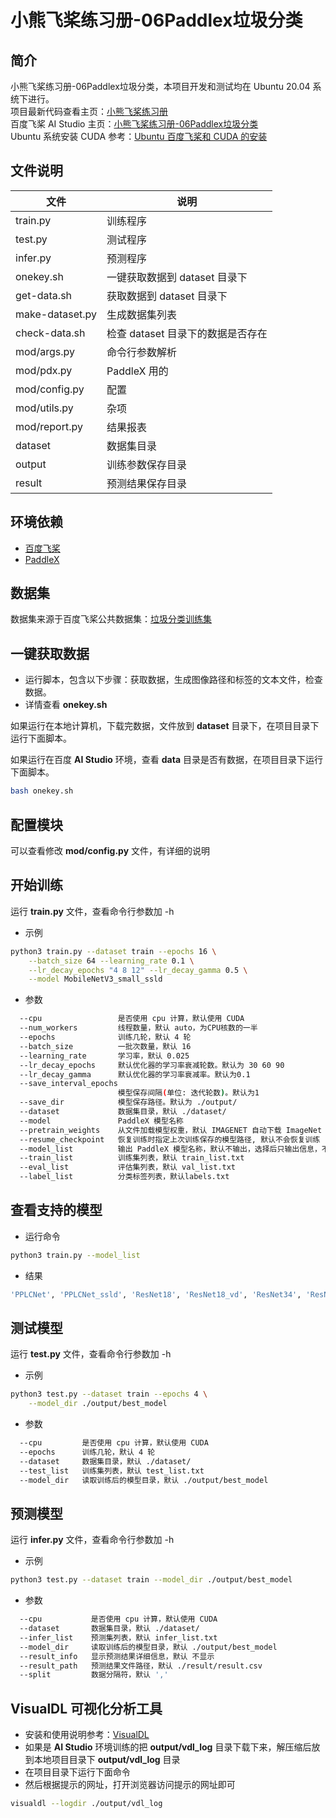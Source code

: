 # 小熊飞桨练习册-06Paddlex垃圾分类

## 简介

小熊飞桨练习册-06Paddlex垃圾分类，本项目开发和测试均在 Ubuntu 20.04 系统下进行。  
项目最新代码查看主页：[小熊飞桨练习册](https://gitee.com/cnhemiya/paddle-workbook)  
百度飞桨 AI Studio 主页：[小熊飞桨练习册-06Paddlex垃圾分类](https://aistudio.baidu.com/aistudio/projectdetail/3966896)  
Ubuntu 系统安装 CUDA 参考：[Ubuntu 百度飞桨和 CUDA 的安装](https://my.oschina.net/hemiya/blog/5509991)

## 文件说明

|文件|说明|
|--|--|
|train.py|训练程序|
|test.py|测试程序|
|infer.py|预测程序|
|onekey.sh|一键获取数据到 dataset 目录下|
|get-data.sh|获取数据到 dataset 目录下|
|make-dataset.py|生成数据集列表|
|check-data.sh|检查 dataset 目录下的数据是否存在|
|mod/args.py|命令行参数解析|
|mod/pdx.py|PaddleX 用的|
|mod/config.py|配置|
|mod/utils.py|杂项|
|mod/report.py|结果报表|
|dataset|数据集目录|
|output|训练参数保存目录|
|result|预测结果保存目录|

## 环境依赖

- [百度飞桨](https://www.paddlepaddle.org.cn/)
- [PaddleX](https://gitee.com/paddlepaddle/PaddleX)

## 数据集

数据集来源于百度飞桨公共数据集：[垃圾分类训练集](https://aistudio.baidu.com/aistudio/datasetdetail/33408)

## 一键获取数据

- 运行脚本，包含以下步骤：获取数据，生成图像路径和标签的文本文件，检查数据。
- 详情查看 **onekey.sh**

如果运行在本地计算机，下载完数据，文件放到 **dataset** 目录下，在项目目录下运行下面脚本。

如果运行在百度 **AI Studio** 环境，查看 **data** 目录是否有数据，在项目目录下运行下面脚本。

```bash
bash onekey.sh
```

## 配置模块

可以查看修改 **mod/config.py** 文件，有详细的说明

## 开始训练

运行 **train.py** 文件，查看命令行参数加 -h

- 示例

```bash
python3 train.py --dataset train --epochs 16 \
    --batch_size 64 --learning_rate 0.1 \
    --lr_decay_epochs "4 8 12" --lr_decay_gamma 0.5 \
    --model MobileNetV3_small_ssld
```

- 参数

```bash
  --cpu                 是否使用 cpu 计算，默认使用 CUDA
  --num_workers         线程数量，默认 auto，为CPU核数的一半
  --epochs              训练几轮，默认 4 轮
  --batch_size          一批次数量，默认 16
  --learning_rate       学习率，默认 0.025
  --lr_decay_epochs     默认优化器的学习率衰减轮数。默认为 30 60 90
  --lr_decay_gamma      默认优化器的学习率衰减率。默认为0.1
  --save_interval_epochs 
                        模型保存间隔(单位: 迭代轮数)。默认为1
  --save_dir            模型保存路径。默认为 ./output/
  --dataset             数据集目录，默认 ./dataset/
  --model               PaddleX 模型名称
  --pretrain_weights    从文件加载模型权重，默认 IMAGENET 自动下载 ImageNet 预训练的模型权重
  --resume_checkpoint   恢复训练时指定上次训练保存的模型路径, 默认不会恢复训练
  --model_list          输出 PaddleX 模型名称，默认不输出，选择后只输出信息，不会开启训练
  --train_list          训练集列表，默认 train_list.txt
  --eval_list           评估集列表，默认 val_list.txt
  --label_list          分类标签列表，默认labels.txt
```

## 查看支持的模型

- 运行命令

```bash
python3 train.py --model_list
```

- 结果

```bash
'PPLCNet', 'PPLCNet_ssld', 'ResNet18', 'ResNet18_vd', 'ResNet34', 'ResNet34_vd', 'ResNet50', 'ResNet50_vd', 'ResNet50_vd_ssld', 'ResNet101', 'ResNet101_vd', 'ResNet101_vd_ssld', 'ResNet152', 'ResNet152_vd', 'ResNet200_vd', 'DarkNet53', 'MobileNetV1', 'MobileNetV2', 'MobileNetV3_small', 'MobileNetV3_small_ssld', 'MobileNetV3_large', 'MobileNetV3_large_ssld', 'Xception41', 'Xception65', 'Xception71', 'ShuffleNetV2', 'ShuffleNetV2_swish', 'DenseNet121', 'DenseNet161', 'DenseNet169', 'DenseNet201', 'DenseNet264', 'HRNet_W18_C', 'HRNet_W30_C', 'HRNet_W32_C', 'HRNet_W40_C', 'HRNet_W44_C', 'HRNet_W48_C', 'HRNet_W64_C', 'AlexNet'
```

## 测试模型

运行 **test.py** 文件，查看命令行参数加 -h

- 示例

```bash
python3 test.py --dataset train --epochs 4 \
    --model_dir ./output/best_model
```
- 参数

```bash
  --cpu         是否使用 cpu 计算，默认使用 CUDA
  --epochs      训练几轮，默认 4 轮
  --dataset     数据集目录，默认 ./dataset/
  --test_list   训练集列表，默认 test_list.txt
  --model_dir   读取训练后的模型目录，默认 ./output/best_model
```

## 预测模型

运行 **infer.py** 文件，查看命令行参数加 -h

- 示例

```bash
python3 test.py --dataset train --model_dir ./output/best_model
```

- 参数

```bash
  --cpu           是否使用 cpu 计算，默认使用 CUDA
  --dataset       数据集目录，默认 ./dataset/
  --infer_list    预测集列表，默认 infer_list.txt
  --model_dir     读取训练后的模型目录，默认 ./output/best_model
  --result_info   显示预测结果详细信息，默认 不显示
  --result_path   预测结果文件路径，默认 ./result/result.csv
  --split         数据分隔符，默认 ','
```

## VisualDL 可视化分析工具

- 安装和使用说明参考：[VisualDL](https://gitee.com/paddlepaddle/VisualDL)
- 如果是 **AI Studio** 环境训练的把 **output/vdl_log** 目录下载下来，解压缩后放到本地项目目录下 **output/vdl_log** 目录
- 在项目目录下运行下面命令
- 然后根据提示的网址，打开浏览器访问提示的网址即可

```bash
visualdl --logdir ./output/vdl_log
```
